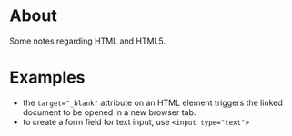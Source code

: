 # About

Some notes regarding HTML and HTML5.

# Examples
* the ```target="_blank"``` attribute on an HTML element triggers the linked document to be opened in a new browser tab.
* to create a form field for text input, use ```<input type="text">``` 
